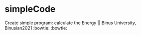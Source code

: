 # simpleCode
Create simple program: calculate the Energy || Binus University, Binusian2021
:bowtie:
:bowtie:
